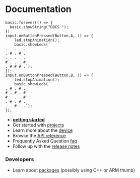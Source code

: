 # Documentation

```sim
basic.forever(() => {
  basic.showString("DOCS ");
})
input.onButtonPressed(Button.A, () => {
    led.stopAnimation();
    basic.showLeds(`
. . . . .
. # . # .
. . . . .
# . . . #
. # # # .`);
});
input.onButtonPressed(Button.B, () => {
    led.stopAnimation();
    basic.showLeds(`
. # . # .
# . # . #
# . . . #
. # . # .
. . # . .`);
});
``` 

* **[getting started](/getting-started)**
* Get started with [projects](/projects)
* Learn more about the [device](/device)
* Browse the [API reference](/reference)
* Frequently Asked Question [faq](/faq)
* Follow up with the [release notes](/release-notes)

### Developers

* Learn about [packages](/packages) (possibly using C++ or ARM thumb)
